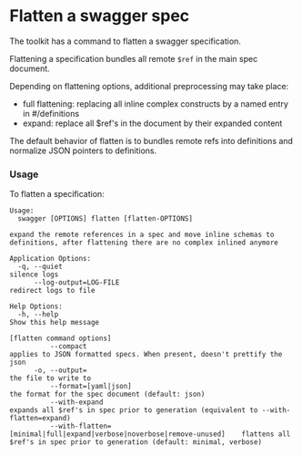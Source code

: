# Flatten a swagger spec

The toolkit has a command to flatten a swagger specification.

Flattening a specification bundles all remote `$ref` in the main spec document.

Depending on flattening options, additional preprocessing may take place:

- full flattening: replacing all inline complex constructs by a named entry in #/definitions
- expand: replace all $ref's in the document by their expanded content

The default behavior of flatten is to bundles remote refs into definitions and
normalize JSON pointers to definitions.

### Usage

To flatten a specification:

```
Usage:
  swagger [OPTIONS] flatten [flatten-OPTIONS]

expand the remote references in a spec and move inline schemas to definitions, after flattening there are no complex inlined anymore

Application Options:
  -q, --quiet                                                                     silence logs
      --log-output=LOG-FILE                                                       redirect logs to file

Help Options:
  -h, --help                                                                      Show this help message

[flatten command options]
          --compact                                                               applies to JSON formatted specs. When present, doesn't prettify the json
      -o, --output=                                                               the file to write to
          --format=[yaml|json]                                                    the format for the spec document (default: json)
          --with-expand                                                           expands all $ref's in spec prior to generation (equivalent to --with-flatten=expand)
          --with-flatten=[minimal|full|expand|verbose|noverbose|remove-unused]    flattens all $ref's in spec prior to generation (default: minimal, verbose)
```
